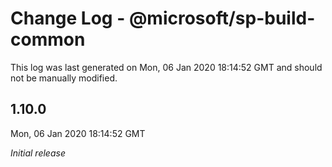 # Change Log - @microsoft/sp-build-common

This log was last generated on Mon, 06 Jan 2020 18:14:52 GMT and should not be manually modified.

## 1.10.0
Mon, 06 Jan 2020 18:14:52 GMT

*Initial release*

